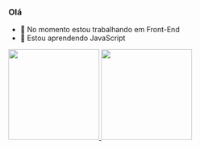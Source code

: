 ### Olá

- 🔭 No momento estou trabalhando em Front-End
- 🌱 Estou aprendendo JavaScript

<div align="">
  <a href="https://github.com/DAST-87">
  <img height="180em" src="https://github-readme-stats.vercel.app/api?username=DAST-87&show_icons=true&theme=dracula&include_all_commits=true&count_private=true"/>
  <img height="180em" src="https://github-readme-stats.vercel.app/api/top-langs/?username=DAST-87&layout=compact&langs_count=7&theme=dracula"/>
</div>

